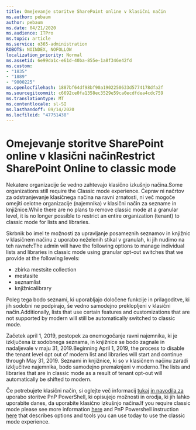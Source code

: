 ```yaml
---
title: Omejevanje storitve SharePoint online v klasični način
ms.author: pebaum
author: pebaum
ms.date: 04/21/2020
ms.audience: ITPro
ms.topic: article
ms.service: o365-administration
ROBOTS: NOINDEX, NOFOLLOW
localization_priority: Normal
ms.assetid: 6e99da1c-e61d-40ba-855e-1a8f346e42fd
ms.custom:
- "1835"
- "1889"
- "9000225"
ms.openlocfilehash: 1887bf64df98bf90a1902250633d5774178dfa2f
ms.sourcegitcommit: c6692ce0fa1358ec3529e59ca0ecdfdea4cdc759
ms.translationtype: MT
ms.contentlocale: sl-SI
ms.lasthandoff: 09/14/2020
ms.locfileid: "47751438"
---
```

# <a name="restrict-sharepoint-online-to-classic-mode"></a><span data-ttu-id="92bca-102">Omejevanje storitve SharePoint online v klasični način</span><span class="sxs-lookup"><span data-stu-id="92bca-102">Restrict SharePoint Online to classic mode</span></span>

<span data-ttu-id="92bca-103">Nekatere organizacije še vedno zahtevajo klasično izkušnjo načina.</span><span class="sxs-lookup"><span data-stu-id="92bca-103">Some organizations still require the Classic mode experience.</span></span> <span data-ttu-id="92bca-104">Čeprav ni načrtov za odstranjevanje klasičnega načina na ravni zrnatosti, ni več mogoče omejiti celotne organizacije (najemnika) v klasični način za sezname in knjižnice.</span><span class="sxs-lookup"><span data-stu-id="92bca-104">While there are no plans to remove classic mode at a granular level, it is no longer possible to restrict an entire organization (tenant) to classic mode for lists and libraries.</span></span>

<span data-ttu-id="92bca-105">Skrbnik bo imel te možnosti za upravljanje posameznih seznamov in knjižnic v klasičnem načinu z uporabo neželenih stikal v granulah, ki jih nudimo na teh ravneh:</span><span class="sxs-lookup"><span data-stu-id="92bca-105">The admin will have the following options to manage individual lists and libraries in classic mode using granular opt-out switches that we provide at the following levels:</span></span>

- <span data-ttu-id="92bca-106">zbirka mest</span><span class="sxs-lookup"><span data-stu-id="92bca-106">site collection</span></span>
- <span data-ttu-id="92bca-107">mesta</span><span class="sxs-lookup"><span data-stu-id="92bca-107">site</span></span>
- <span data-ttu-id="92bca-108">seznam</span><span class="sxs-lookup"><span data-stu-id="92bca-108">list</span></span>
- <span data-ttu-id="92bca-109">knjižnica</span><span class="sxs-lookup"><span data-stu-id="92bca-109">library</span></span>

<span data-ttu-id="92bca-110">Poleg tega bodo seznami, ki uporabljajo določene funkcije in prilagoditve, ki jih sodobni ne podpirajo, še vedno samodejno preklopljeni v klasični način.</span><span class="sxs-lookup"><span data-stu-id="92bca-110">Additionally, lists that use certain features and customizations that are not supported by modern will still be automatically switched to classic mode.</span></span>

<span data-ttu-id="92bca-111">Začetek april 1, 2019, postopek za onemogočanje ravni najemnika, ki je izključena iz sodobnega seznama, in knjižnice se bodo zagnale in nadaljevale v maju 31, 2019.</span><span class="sxs-lookup"><span data-stu-id="92bca-111">Beginning April 1, 2019, the process to disable the tenant level opt out of modern list and libraries will start and continue through May 31, 2019.</span></span>  <span data-ttu-id="92bca-112">Seznami in knjižnice, ki so v klasičnem načinu zaradi izključitve najemnika, bodo samodejno premaknjeni v moderno.</span><span class="sxs-lookup"><span data-stu-id="92bca-112">The lists and libraries that are in classic mode as a result of tenant opt-out will automatically be shifted to modern.</span></span>

<span data-ttu-id="92bca-113">Če potrebujete klasični način, si oglejte več informacij [tukaj](https://techcommunity.microsoft.com/t5/Microsoft-SharePoint-Blog/Delivering-SharePoint-modern-experiences/ba-p/315023) [in navodila za](https://docs.microsoft.com/sharepoint/dev/transform/modernize-userinterface-lists-and-libraries-optout) uporabo storitve PnP PowerShell, ki opisujejo možnosti in orodja, ki jih lahko uporabite danes, da uporabite klasično izkušnjo načina.</span><span class="sxs-lookup"><span data-stu-id="92bca-113">If you require classic mode please see more information [here](https://techcommunity.microsoft.com/t5/Microsoft-SharePoint-Blog/Delivering-SharePoint-modern-experiences/ba-p/315023) and PnP Powershell instruction [here](https://docs.microsoft.com/sharepoint/dev/transform/modernize-userinterface-lists-and-libraries-optout) that describes options and tools you can use today to use the classic mode experience.</span></span>
